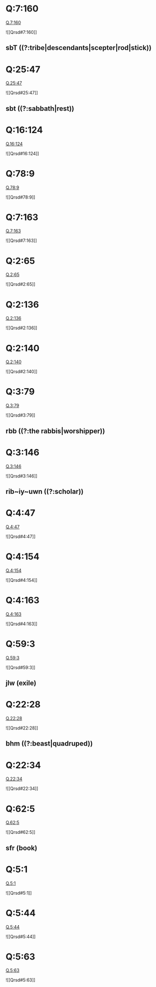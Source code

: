 
# Q:7:160

[Q.7:160](https://quran.com/7:160/tafsirs/ar-tafsir-al-tabari)

![[Qrsd#7:160]]

## sbT ((?:tribe|descendants|scepter|rod|stick))

# Q:25:47

[Q.25:47](https://quran.com/25:47/tafsirs/ar-tafsir-al-tabari)

![[Qrsd#25:47]]

## sbt ((?:sabbath|rest))

# Q:16:124

[Q.16:124](https://quran.com/16:124/tafsirs/ar-tafsir-al-tabari)

![[Qrsd#16:124]]

# Q:78:9

[Q.78:9](https://quran.com/78:9/tafsirs/ar-tafsir-al-tabari)

![[Qrsd#78:9]]

# Q:7:163

[Q.7:163](https://quran.com/7:163/tafsirs/ar-tafsir-al-tabari)

![[Qrsd#7:163]]

# Q:2:65

[Q.2:65](https://quran.com/2:65/tafsirs/ar-tafsir-al-tabari)

![[Qrsd#2:65]]

# Q:2:136

[Q.2:136](https://quran.com/2:136/tafsirs/ar-tafsir-al-tabari)

![[Qrsd#2:136]]

# Q:2:140

[Q.2:140](https://quran.com/2:140/tafsirs/ar-tafsir-al-tabari)

![[Qrsd#2:140]]

# Q:3:79

[Q.3:79](https://quran.com/3:79/tafsirs/ar-tafsir-al-tabari)

![[Qrsd#3:79]]

## rbb ((?:the rabbis|worshipper))

# Q:3:146

[Q.3:146](https://quran.com/3:146/tafsirs/ar-tafsir-al-tabari)

![[Qrsd#3:146]]

## rib~iy~uwn ((?:scholar))

# Q:4:47

[Q.4:47](https://quran.com/4:47/tafsirs/ar-tafsir-al-tabari)

![[Qrsd#4:47]]

# Q:4:154

[Q.4:154](https://quran.com/4:154/tafsirs/ar-tafsir-al-tabari)

![[Qrsd#4:154]]

# Q:4:163

[Q.4:163](https://quran.com/4:163/tafsirs/ar-tafsir-al-tabari)

![[Qrsd#4:163]]

# Q:59:3

[Q.59:3](https://quran.com/59:3/tafsirs/ar-tafsir-al-tabari)

![[Qrsd#59:3]]

## jlw (exile)

# Q:22:28

[Q.22:28](https://quran.com/22:28/tafsirs/ar-tafsir-al-tabari)

![[Qrsd#22:28]]

## bhm ((?:beast|quadruped))

# Q:22:34

[Q.22:34](https://quran.com/22:34/tafsirs/ar-tafsir-al-tabari)

![[Qrsd#22:34]]

# Q:62:5

[Q.62:5](https://quran.com/62:5/tafsirs/ar-tafsir-al-tabari)

![[Qrsd#62:5]]

## sfr (book)

# Q:5:1

[Q.5:1](https://quran.com/5:1/tafsirs/ar-tafsir-al-tabari)

![[Qrsd#5:1]]

# Q:5:44

[Q.5:44](https://quran.com/5:44/tafsirs/ar-tafsir-al-tabari)

![[Qrsd#5:44]]

# Q:5:63

[Q.5:63](https://quran.com/5:63/tafsirs/ar-tafsir-al-tabari)

![[Qrsd#5:63]]
